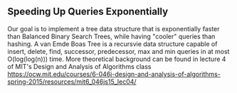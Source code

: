 ## Speeding Up Queries Exponentially
Our goal is to implement a tree data structure that is exponentially faster than Balanced Binary Search Trees, while having "cooler" queries than hashing. A van Emde
Boas Tree is a recursvie data structure capable of insert, delete, find, successor, predecessor, max and min queries in at most O(log(log(n))) time. More theoretical background can be found in lecture 4 of MIT's Design and Analysis of Algorithms class https://ocw.mit.edu/courses/6-046j-design-and-analysis-of-algorithms-spring-2015/resources/mit6_046js15_lec04/
